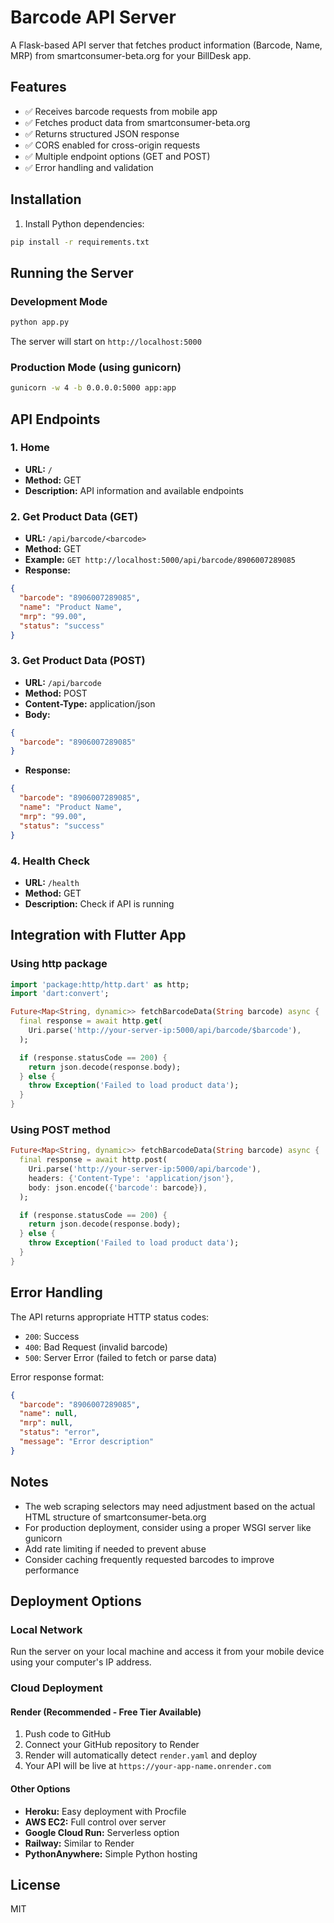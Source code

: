 # Barcode API Server

A Flask-based API server that fetches product information (Barcode, Name, MRP) from smartconsumer-beta.org for your BillDesk app.

## Features

- ✅ Receives barcode requests from mobile app
- ✅ Fetches product data from smartconsumer-beta.org
- ✅ Returns structured JSON response
- ✅ CORS enabled for cross-origin requests
- ✅ Multiple endpoint options (GET and POST)
- ✅ Error handling and validation

## Installation

1. Install Python dependencies:
```bash
pip install -r requirements.txt
```

## Running the Server

### Development Mode
```bash
python app.py
```

The server will start on `http://localhost:5000`

### Production Mode (using gunicorn)
```bash
gunicorn -w 4 -b 0.0.0.0:5000 app:app
```

## API Endpoints

### 1. Home
- **URL:** `/`
- **Method:** GET
- **Description:** API information and available endpoints

### 2. Get Product Data (GET)
- **URL:** `/api/barcode/<barcode>`
- **Method:** GET
- **Example:** `GET http://localhost:5000/api/barcode/8906007289085`
- **Response:**
```json
{
  "barcode": "8906007289085",
  "name": "Product Name",
  "mrp": "99.00",
  "status": "success"
}
```

### 3. Get Product Data (POST)
- **URL:** `/api/barcode`
- **Method:** POST
- **Content-Type:** application/json
- **Body:**
```json
{
  "barcode": "8906007289085"
}
```
- **Response:**
```json
{
  "barcode": "8906007289085",
  "name": "Product Name",
  "mrp": "99.00",
  "status": "success"
}
```

### 4. Health Check
- **URL:** `/health`
- **Method:** GET
- **Description:** Check if API is running

## Integration with Flutter App

### Using http package

```dart
import 'package:http/http.dart' as http;
import 'dart:convert';

Future<Map<String, dynamic>> fetchBarcodeData(String barcode) async {
  final response = await http.get(
    Uri.parse('http://your-server-ip:5000/api/barcode/$barcode'),
  );

  if (response.statusCode == 200) {
    return json.decode(response.body);
  } else {
    throw Exception('Failed to load product data');
  }
}
```

### Using POST method

```dart
Future<Map<String, dynamic>> fetchBarcodeData(String barcode) async {
  final response = await http.post(
    Uri.parse('http://your-server-ip:5000/api/barcode'),
    headers: {'Content-Type': 'application/json'},
    body: json.encode({'barcode': barcode}),
  );

  if (response.statusCode == 200) {
    return json.decode(response.body);
  } else {
    throw Exception('Failed to load product data');
  }
}
```

## Error Handling

The API returns appropriate HTTP status codes:
- `200`: Success
- `400`: Bad Request (invalid barcode)
- `500`: Server Error (failed to fetch or parse data)

Error response format:
```json
{
  "barcode": "8906007289085",
  "name": null,
  "mrp": null,
  "status": "error",
  "message": "Error description"
}
```

## Notes

- The web scraping selectors may need adjustment based on the actual HTML structure of smartconsumer-beta.org
- For production deployment, consider using a proper WSGI server like gunicorn
- Add rate limiting if needed to prevent abuse
- Consider caching frequently requested barcodes to improve performance

## Deployment Options

### Local Network
Run the server on your local machine and access it from your mobile device using your computer's IP address.

### Cloud Deployment

#### Render (Recommended - Free Tier Available)
1. Push code to GitHub
2. Connect your GitHub repository to Render
3. Render will automatically detect `render.yaml` and deploy
4. Your API will be live at `https://your-app-name.onrender.com`

#### Other Options
- **Heroku:** Easy deployment with Procfile
- **AWS EC2:** Full control over server
- **Google Cloud Run:** Serverless option
- **Railway:** Similar to Render
- **PythonAnywhere:** Simple Python hosting

## License

MIT

